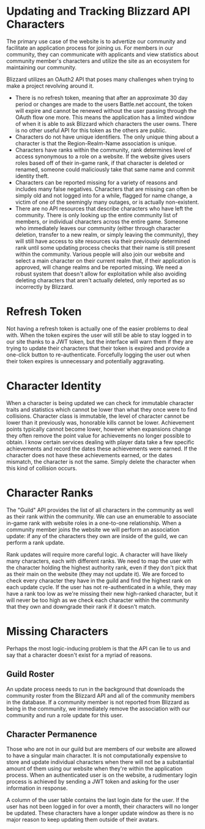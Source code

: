 # Updating and Tracking Blizzard API Characters

The primary use case of the website is to advertize our community and facilitate an application process for joining us. For members in our community, they can communicate with applicants and view statistics about community member's characters and utilize the site as an ecosystem for maintaining our community.

Blizzard utilizes an OAuth2 API that poses many challenges when trying to make a project revolving around it.

- There is no refresh token, meaning that after an approximate 30 day period or changes are made to the users Battle.net account, the token will expire and cannot be renewed without the user passing through the OAuth flow one more. This means the application has a limited window of when it is able to ask Blizzard which characters the user owns. There is no other useful API for this token as the others are public.
- Characters do not have unique identifiers. The only unique thing about a character is that the Region-Realm-Name association is unique.
- Characters have ranks within the community, rank determines level of access synonymous to a role on a website. If the website gives users roles based off of their in-game rank, if that character is deleted or renamed, someone could maliciously take that same name and commit identity theft.
- Characters can be reported missing for a variety of reasons and includes many false negatives. Characters that are missing can often be simply old and not logged into for a while, flagged for name change, a victim of one of the seemingly many outages, or is actually non-existent.
- There are no API resources that describe characters who have left the community. There is only looking up the entire community list of members, or individual characters across the entire game. Someone who immediately leaves our community (either through character deletion, transfer to a new realm, or simply leaving the community), they will still have access to site resources via their previously determined rank until some updating process checks that their name is still present within the community. Various people will also join our website and select a main character on their current realm that, if their application is approved, will change realms and be reported missing. We need a robust system that doesn't allow for exploitation while also avoiding deleting characters that aren't actually deleted, only reported as so incorrectly by Blizzard.

# Refresh Token

Not having a refresh token is actually one of the easier problems to deal with. When the token expires the user will still be able to stay logged in to our site thanks to a JWT token, but the interface will warn them if they are trying to update their characters that their token is expired and provide a one-click button to re-authenticate. Forcefully logging the user out when their token expires is unnecessary and potentially aggravating.

# Character Identity

When a character is being updated we can check for immutable character traits and statistics which cannot be lower than what they once were to find collisions. Character class is immutable, the level of character cannot be lower than it previously was, honorable kills cannot be lower. Achievement points typically cannot become lower, however when expansions change they often remove the point value for achievements no longer possible to obtain. I know certain services dealing with player data take a few specific achievements and record the dates these achievements were earned. If the character does not have these achievements earned, or the dates mismatch, the character is not the same. Simply delete the character when this kind of collision occurs.

# Character Ranks

The "Guild" API provides the list of all characters in the community as well as their rank within the community. We can use an enumerable to associate in-game rank with website roles in a one-to-one relationship. When a community member joins the website we will perform an association update: if any of the characters they own are inside of the guild, we can perform a rank update.

Rank updates will require more careful logic. A character will have likely many characters, each with different ranks. We need to map the user with the character holding the highest authority rank, even if they don't pick that as their main on the website (they may not update it). We are forced to check every character they have in the guild and find the highest rank on each update cycle. If the user has not re-authenticated in a while, they may have a rank too low as we're missing their new high-ranked character, but it will never be too high as we check each character within the community that they own and downgrade their rank if it doesn't match.

# Missing Characters

Perhaps the most logic-inducing problem is that the API can lie to us and say that a character doesn't exist for a myriad of reasons.

## Guild Roster

An update process needs to run in the background that downloads the community roster from the Blizzard API and all of the community members in the database. If a community member is not reported from Blizzard as being in the community, we immediately remove the association with our community and run a role update for this user.

## Character Permanence

Those who are not in our guild but are members of our website are allowed to have a singular main character. It is not computationally expensive to store and update individual characters when there will not be a substantial amount of them using our website when they're within the application process. When an authenticated user is on the website, a rudimentary login process is achieved by sending a JWT token and asking for the user information in response.

A column of the user table contains the last login date for the user. If the user has not been logged in for over a month, their characters will no longer be updated. These characters have a longer update window as there is no major reason to keep updating them outside of their avatars.

